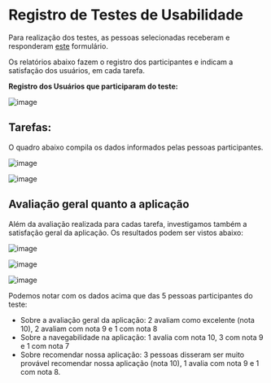 # Registro de Testes de Usabilidade

Para realização dos testes, as pessoas selecionadas receberam e responderam <a href="https://forms.gle/hTrCVsp1GDszWrfQA"> este</a></span> formulário.

Os relatórios abaixo fazem o registro dos participantes e indicam a satisfação dos usuários, em cada tarefa. 

**Registro dos Usuários que participaram do teste:**

![image](https://user-images.githubusercontent.com/85913563/204137105-95be80dc-e2f2-4145-852b-69ad64115a23.png)

## Tarefas:

O quadro abaixo compila os dados informados pelas pessoas participantes.

![image](https://user-images.githubusercontent.com/85913563/204140046-ade1aeda-08b6-411c-8641-c7a22bf60acc.png)

![image](https://user-images.githubusercontent.com/85913563/204140397-00e83879-aec7-4cd7-adb1-378600323246.png)


## Avaliação geral quanto a aplicação

Além da avaliação realizada para cadas tarefa, investigamos também a satisfação geral da aplicação. Os resultados podem ser vistos abaixo:

![image](https://user-images.githubusercontent.com/85913563/204137585-aedaa4ed-a6ac-4f30-b244-7039fe91334c.png)

![image](https://user-images.githubusercontent.com/85913563/204137614-32be2402-5194-4e8c-8fda-ccec00eb579f.png)

![image](https://user-images.githubusercontent.com/85913563/204137627-3fe5acb2-0c20-4d86-8ae5-b3af12cb73c2.png)

Podemos notar com os dados acima que das 5 pessoas participantes do teste:
* Sobre a avaliação geral da aplicação: 2 avaliam como excelente (nota 10), 2 avaliam com nota 9 e 1 com nota 8
* Sobre a navegabilidade na aplicação: 1 avalia com nota 10, 3 com nota 9 e 1 com nota 7
* Sobre recomendar nossa aplicação: 3 pessoas disseram ser muito provável recomendar nossa aplicação (nota 10), 1 avalia com nota 9 e 1 com nota 8. 
